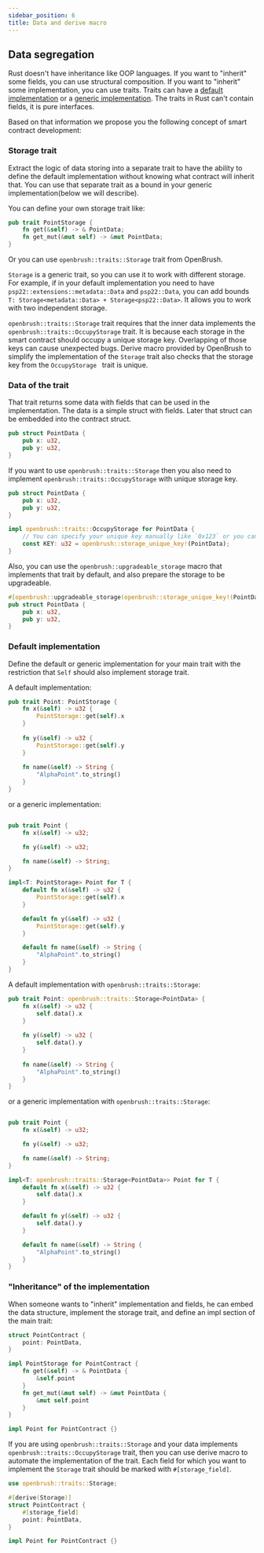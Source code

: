 ```yaml
---
sidebar_position: 6
title: Data and derive macro
---
```


## Data segregation

Rust doesn't have inheritance like OOP languages.
If you want to "inherit" some fields, you can use structural composition.
If you want to "inherit" some implementation, you can use traits. 
Traits can have a [default implementation](https://doc.rust-lang.org/book/ch10-02-traits.html#default-implementations) or a [generic implementation](https://doc.rust-lang.org/book/ch10-02-traits.html#using-trait-bounds-to-conditionally-implement-methods).
The traits in Rust can't contain fields, it is pure interfaces.

Based on that information we propose you the following concept of smart contract 
development:

### Storage trait

Extract the logic of data storing into a separate trait to have the ability to
define the default implementation without knowing what contract will inherit that.
You can use that separate trait as a bound in your generic implementation(below we will describe).

You can define your own storage trait like:
```rust
pub trait PointStorage {
    fn get(&self) -> & PointData;
    fn get_mut(&mut self) -> &mut PointData;
}
```

Or you can use `openbrush::traits::Storage` trait from OpenBrush.

`Storage` is a generic trait, so you can use it to work with different storage.
For example, if in your default implementation you need to have `psp22::extensions::metadata::Data` and `psp22::Data`, 
you can add bounds `T: Storage<metadata::Data> + Storage<psp22::Data>`.
It allows you to work with two independent storage.

`openbrush::traits::Storage` trait requires that the inner data implements the 
`openbrush::traits::OccupyStorage` trait. 
It is because each storage in the smart contract should occupy a unique storage key. 
Overlapping of those keys can cause unexpected bugs. Derive macro provided by 
OpenBrush to simplify the implementation of the `Storage` trait also checks that 
the storage key from the `OccupyStorage ` trait is unique.

### Data of the trait

That trait returns some data with fields that can be used in the implementation. 
The data is a simple struct with fields. Later that struct can be embedded into the contract struct.
```rust
pub struct PointData {
    pub x: u32,
    pub y: u32,
}
```

If you want to use `openbrush::traits::Storage` then you also need to implement `openbrush::traits::OccupyStorage`
with unique storage key.

```rust
pub struct PointData {
    pub x: u32,
    pub y: u32,
}

impl openbrush::traits::OccupyStorage for PointData {
    // You can specify your unique key manually like `0x123` or you can use macro
    const KEY: u32 = openbrush::storage_unique_key!(PointData);
}
```

Also, you can use the `openbrush::upgradeable_storage` macro that implements that trait by default,
and also prepare the storage to be upgradeable.

```rust
#[openbrush::upgradeable_storage(openbrush::storage_unique_key!(PointData))]
pub struct PointData {
    pub x: u32,
    pub y: u32,
}
```

### Default implementation

Define the default or generic implementation for your main trait with the restriction that `Self` 
should also implement storage trait.

A default implementation:
```rust
pub trait Point: PointStorage {
    fn x(&self) -> u32 {
        PointStorage::get(self).x
    }
    
    fn y(&self) -> u32 {
        PointStorage::get(self).y
    }
    
    fn name(&self) -> String {
        "AlphaPoint".to_string()
    }
}
```
or a generic implementation:
```rust

pub trait Point {
    fn x(&self) -> u32;

    fn y(&self) -> u32;

    fn name(&self) -> String;
}

impl<T: PointStorage> Point for T {
    default fn x(&self) -> u32 {
        PointStorage::get(self).x
    }

    default fn y(&self) -> u32 {
        PointStorage::get(self).y
    }

    default fn name(&self) -> String {
        "AlphaPoint".to_string()
    }
}
```

A default implementation with `openbrush::traits::Storage`:
```rust
pub trait Point: openbrush::traits::Storage<PointData> {
    fn x(&self) -> u32 {
        self.data().x
    }
    
    fn y(&self) -> u32 {
        self.data().y
    }
    
    fn name(&self) -> String {
        "AlphaPoint".to_string()
    }
}
```
or a generic implementation with `openbrush::traits::Storage`:
```rust

pub trait Point {
    fn x(&self) -> u32;

    fn y(&self) -> u32;

    fn name(&self) -> String;
}

impl<T: openbrush::traits::Storage<PointData>> Point for T {
    default fn x(&self) -> u32 {
        self.data().x
    }

    default fn y(&self) -> u32 {
        self.data().y
    }

    default fn name(&self) -> String {
        "AlphaPoint".to_string()
    }
}
```

### "Inheritance" of the implementation

When someone wants to "inherit" implementation and fields, he can embed the data structure, 
implement the storage trait, and define an impl section of the main trait:
```rust
struct PointContract {
    point: PointData,
}

impl PointStorage for PointContract {
    fn get(&self) -> & PointData {
        &self.point
    }
    fn get_mut(&mut self) -> &mut PointData {
        &mut self.point
    }
}

impl Point for PointContract {}
```

If you are using `openbrush::traits::Storage` and your data implements `openbrush::traits::OccupyStorage`
trait, then you can use derive macro to automate the implementation of the trait.
Each field for which you want to implement the `Storage` trait should be marked with `#[storage_field]`.

```rust
use openbrush::traits::Storage;

#[derive(Storage)]
struct PointContract {
    #[storage_field]
    point: PointData,
}

impl Point for PointContract {}
```